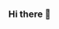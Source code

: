### Hi there 👋

<!--
**Herb3rth/herb3rth** is a ✨ _special_ ✨ repository because its `README.md` (this file) appears on your GitHub profile.

Here are some ideas to get you started:

- 🌱 I’m currently learning Javascript...
- 📫 How to reach me: chagasherberth@gmail.com
- 😄 Pronouns: whatever
- ⚡ Fun fact: to read and play guitar
-->
